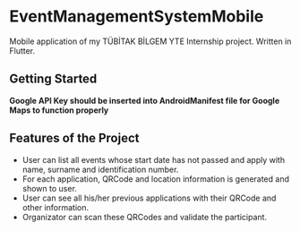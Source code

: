 # EventManagementSystemMobile
Mobile application of my TÜBİTAK BİLGEM YTE Internship project. Written in Flutter.

## Getting Started
**Google API Key should be inserted into AndroidManifest file for Google Maps to function properly**

## Features of the Project
- User can list all events whose start date has not passed and apply with name, surname and identification number.
- For each application, QRCode and location information is generated and shown to user.
- User can see all his/her previous applications with their QRCode and other information.
- Organizator can scan these QRCodes and validate the participant.
